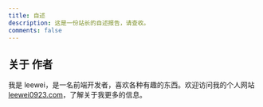```yaml
---
title: 自述
description: 这是一份站长的自述报告，请查收。
comments: false
---
```


## 关于 作者

我是 leewei，是一名前端开发者，喜欢各种有趣的东西。欢迎访问我的个人网站 [leewei0923.com](https://leewei0923.com)，了解关于我更多的信息。

